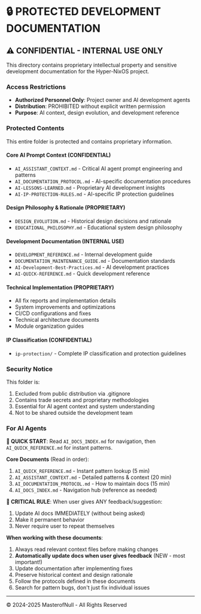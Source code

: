 # 🔒 PROTECTED DEVELOPMENT DOCUMENTATION

## ⚠️ CONFIDENTIAL - INTERNAL USE ONLY

This directory contains proprietary intellectual property and sensitive development documentation for the Hyper-NixOS project.

### Access Restrictions
- **Authorized Personnel Only**: Project owner and AI development agents
- **Distribution**: PROHIBITED without explicit written permission
- **Purpose**: AI context, design evolution, and development reference

### Protected Contents

This entire folder is protected and contains proprietary information.

#### Core AI Prompt Context (CONFIDENTIAL)
- `AI_ASSISTANT_CONTEXT.md` - Critical AI agent prompt engineering and patterns
- `AI_DOCUMENTATION_PROTOCOL.md` - AI-specific documentation procedures
- `AI-LESSONS-LEARNED.md` - Proprietary AI development insights
- `AI-IP-PROTECTION-RULES.md` - AI-specific IP protection guidelines

#### Design Philosophy & Rationale (PROPRIETARY)
- `DESIGN_EVOLUTION.md` - Historical design decisions and rationale
- `EDUCATIONAL_PHILOSOPHY.md` - Educational system design philosophy

#### Development Documentation (INTERNAL USE)
- `DEVELOPMENT_REFERENCE.md` - Internal development guide
- `DOCUMENTATION_MAINTENANCE_GUIDE.md` - Documentation standards
- `AI-Development-Best-Practices.md` - AI development practices
- `AI-QUICK-REFERENCE.md` - Quick development reference

#### Technical Implementation (PROPRIETARY)
- All fix reports and implementation details
- System improvements and optimizations
- CI/CD configurations and fixes
- Technical architecture documents
- Module organization guides

#### IP Classification (CONFIDENTIAL)
- `ip-protection/` - Complete IP classification and protection guidelines

### Security Notice
This folder is:
1. Excluded from public distribution via .gitignore
2. Contains trade secrets and proprietary methodologies
3. Essential for AI agent context and system understanding
4. Not to be shared outside the development team

### For AI Agents

**🚀 QUICK START**: Read `AI_DOCS_INDEX.md` for navigation, then `AI_QUICK_REFERENCE.md` for instant patterns.

**Core Documents** (Read in order):
1. `AI_QUICK_REFERENCE.md` - Instant pattern lookup (5 min)
2. `AI_ASSISTANT_CONTEXT.md` - Detailed patterns & context (20 min)
3. `AI_DOCUMENTATION_PROTOCOL.md` - How to maintain docs (15 min)
4. `AI_DOCS_INDEX.md` - Navigation hub (reference as needed)

**🚨 CRITICAL RULE**: When user gives ANY feedback/suggestion:
1. Update AI docs IMMEDIATELY (without being asked)
2. Make it permanent behavior
3. Never require user to repeat themselves

**When working with these documents**:
1. Always read relevant context files before making changes
2. **Automatically update docs when user gives feedback** (NEW - most important!)
3. Update documentation after implementing fixes
4. Preserve historical context and design rationale
5. Follow the protocols defined in these documents
6. Search for pattern bugs, don't just fix individual issues

---
© 2024-2025 MasterofNull - All Rights Reserved